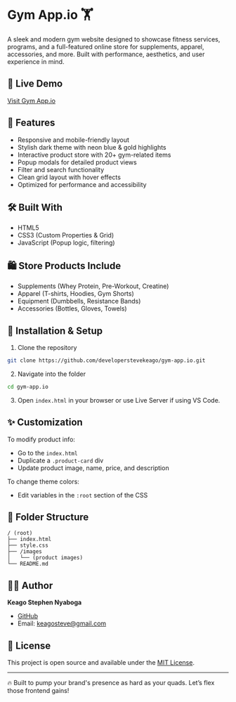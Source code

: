 # Gym App.io 🏋️

A sleek and modern gym website designed to showcase fitness services, programs, and a full-featured online store for supplements, apparel, accessories, and more. Built with performance, aesthetics, and user experience in mind.

## 🚀 Live Demo

[Visit Gym App.io](https://developerstevekeago.github.io/gym-app.io)

## 📸 Features

* Responsive and mobile-friendly layout
* Stylish dark theme with neon blue & gold highlights
* Interactive product store with 20+ gym-related items
* Popup modals for detailed product views
* Filter and search functionality
* Clean grid layout with hover effects
* Optimized for performance and accessibility

## 🛠️ Built With

* HTML5
* CSS3 (Custom Properties & Grid)
* JavaScript (Popup logic, filtering)

## 🛍️ Store Products Include

* Supplements (Whey Protein, Pre-Workout, Creatine)
* Apparel (T-shirts, Hoodies, Gym Shorts)
* Equipment (Dumbbells, Resistance Bands)
* Accessories (Bottles, Gloves, Towels)

## 🧠 Installation & Setup

1. Clone the repository

```bash
git clone https://github.com/developerstevekeago/gym-app.io.git
```

2. Navigate into the folder

```bash
cd gym-app.io
```

3. Open `index.html` in your browser or use Live Server if using VS Code.

## ✨ Customization

To modify product info:

* Go to the `index.html`
* Duplicate a `.product-card` div
* Update product image, name, price, and description

To change theme colors:

* Edit variables in the `:root` section of the CSS

## 📂 Folder Structure

```
/ (root)
├── index.html
├── style.css
├── /images
│   └── (product images)
└── README.md
```

## 🧑‍💻 Author

**Keago Stephen Nyaboga**

* [GitHub](https://github.com/developerstevekeago)
* Email: [keagosteve@gmail.com](mailto:keagosteve@gmail.com)

## 📄 License

This project is open source and available under the [MIT License](LICENSE).

---

🔥 Built to pump your brand's presence as hard as your quads. Let’s flex those frontend gains!
